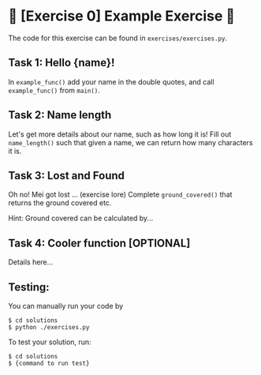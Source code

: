 # 📕 [Exercise 0] Example Exercise 🌟
<!-- INCLUDE THIS FOR EVERY EXERCISE -->
The code for this exercise can be found in `exercises/exercises.py`.

<!-- Not necessary to split exercise into tasks if its short, maybe just a heading called 'Task' -->
## Task 1: Hello {name}!
In `example_func()` add your name in the double quotes, and call `example_func()` from `main()`.

## Task 2: Name length
Let's get more details about our name, such as how long it is! Fill out `name_length()` such that given a name, we can return how many characters it is.

## Task 3: Lost and Found
Oh no! Mei got lost ... (exercise lore)
Complete `ground_covered()` that returns the ground covered etc.

Hint: Ground covered can be calculated by...

## Task 4: Cooler function [OPTIONAL]
Details here... 

<!-- You don't have to write tests, but at least include an expected output and how to run your code -->
## Testing:
You can manually run your code by 
```
$ cd solutions
$ python ./exercises.py
```

To test your solution, run:
```
$ cd solutions
$ {command to run test}
```
